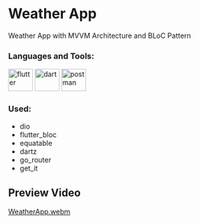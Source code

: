 # Weather App

Weather App with MVVM Architecture and BLoC Pattern

<h3 align="left">Languages and Tools:</h3>
<p align="left"> 
        <img src="https://www.vectorlogo.zone/logos/flutterio/flutterio-icon.svg" alt="flutter" width="50" height="45"/> 
        <img src="https://www.vectorlogo.zone/logos/dartlang/dartlang-icon.svg" alt="dart" width="50" height="45"/>
        <img src="https://www.vectorlogo.zone/logos/getpostman/getpostman-icon.svg" alt="postman" width="50" height="45"/> 
</p>


### Used:
*  dio
*  flutter_bloc
*  equatable
*  dartz
*  go_router
*  get_it

## Preview Video

[WeatherApp.webm](https://github.com/Fady-Esam/Weather-App/assets/146977882/b77e76a5-3207-4597-a765-3dd76a63f7ac)

